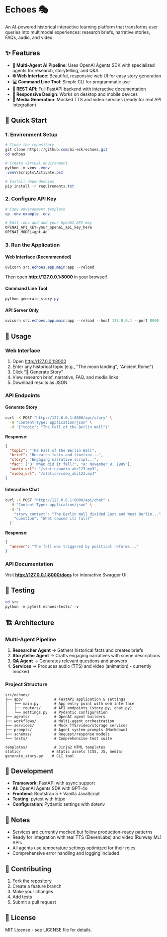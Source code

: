 # Echoes 🎭

An AI-powered historical interactive learning platform that transforms user queries into multimodal experiences: research briefs, narrative stories, FAQs, audio, and video.

## ✨ Features

- **🤖 Multi-Agent AI Pipeline**: Uses OpenAI Agents SDK with specialized agents for research, storytelling, and Q&A
- **🌐 Web Interface**: Beautiful, responsive web UI for easy story generation
- **💻 Command Line Tool**: Simple CLI for programmatic use
- **🔌 REST API**: Full FastAPI backend with interactive documentation
- **📱 Responsive Design**: Works on desktop and mobile devices
- **🎵 Media Generation**: Mocked TTS and video services (ready for real API integration)

## 🚀 Quick Start

### 1. Environment Setup
```powershell
# Clone the repository
git clone https://github.com/ni-eck/echoes.git
cd echoes

# Create virtual environment
python -m venv .venv
.venv\Scripts\Activate.ps1

# Install dependencies
pip install -r requirements.txt
```

### 2. Configure API Key
```powershell
# Copy environment template
cp .env.example .env

# Edit .env and add your OpenAI API key
OPENAI_API_KEY=your_openai_api_key_here
OPENAI_MODEL=gpt-4o
```

### 3. Run the Application

#### Web Interface (Recommended)
```powershell
uvicorn src.echoes.app.main:app --reload
```
Then open **http://127.0.0.1:8000** in your browser!

#### Command Line Tool
```powershell
python generate_story.py
```

#### API Server Only
```powershell
uvicorn src.echoes.app.main:app --reload --host 127.0.0.1 --port 8000
```

## 📖 Usage

### Web Interface
1. Open http://127.0.0.1:8000
2. Enter any historical topic (e.g., "The moon landing", "Ancient Rome")
3. Click "🚀 Generate Story"
4. View research brief, narrative, FAQ, and media links
5. Download results as JSON

### API Endpoints

#### Generate Story
```bash
curl -X POST "http://127.0.0.1:8000/api/story" \
  -H "Content-Type: application/json" \
  -d '{"topic": "The Fall of the Berlin Wall"}'
```

**Response:**
```json
{
  "topic": "The Fall of the Berlin Wall",
  "brief": "Research facts and timeline...",
  "story": "Engaging narrative script...",
  "faq": ["Q: When did it fall?", "A: November 9, 1989"],
  "audio_url": "/static/audio_abc123.mp3",
  "video_url": "/static/video_abc123.mp4"
}
```

#### Interactive Chat
```bash
curl -X POST "http://127.0.0.1:8000/api/chat" \
  -H "Content-Type: application/json" \
  -d '{
    "story_context": "The Berlin Wall divided East and West Berlin...",
    "question": "What caused its fall?"
  }'
```

**Response:**
```json
{
  "answer": "The fall was triggered by political reforms..."
}
```

### API Documentation
Visit **http://127.0.0.1:8000/docs** for interactive Swagger UI.

## 🧪 Testing

```powershell
cd src
python -m pytest echoes/tests/ -v
```

## 🏗️ Architecture

### Multi-Agent Pipeline
1. **Researcher Agent** → Gathers historical facts and creates briefs
2. **Storyteller Agent** → Crafts engaging narratives with scene descriptions
3. **QA Agent** → Generates relevant questions and answers
4. **Services** → Produces audio (TTS) and video (animation) - currently mocked

### Project Structure
```
src/echoes/
├── app/              # FastAPI application & settings
│   ├── main.py       # App entry point with web interface
│   ├── routers/      # API endpoints (story.py, chat.py)
│   └── settings.py   # Pydantic configuration
├── agents/           # OpenAI agent builders
├── workflows/        # Multi-agent orchestration
├── services/         # Mock TTS/video/storage services
├── prompts/          # Agent system prompts (Markdown)
├── schemas/          # Request/response models
└── tests/            # Comprehensive test suite

templates/            # Jinja2 HTML templates
static/              # Static assets (CSS, JS, media)
generate_story.py    # CLI tool
```

## 🔧 Development

- **Framework**: FastAPI with async support
- **AI**: OpenAI Agents SDK with GPT-4o
- **Frontend**: Bootstrap 5 + Vanilla JavaScript
- **Testing**: pytest with httpx
- **Configuration**: Pydantic settings with dotenv

## 📝 Notes

- Services are currently mocked but follow production-ready patterns
- Ready for integration with real TTS (ElevenLabs) and video (Runway ML) APIs
- All agents use temperature settings optimized for their roles
- Comprehensive error handling and logging included

## 🤝 Contributing

1. Fork the repository
2. Create a feature branch
3. Make your changes
4. Add tests
5. Submit a pull request

## 📄 License

MIT License - see LICENSE file for details.